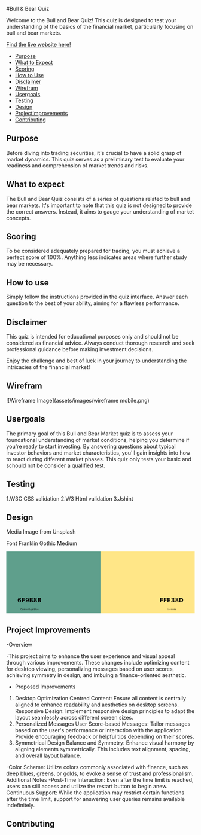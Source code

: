 #Bull & Bear Quiz

Welcome to the Bull and Bear Quiz! This quiz is designed to test your understanding of the basics of the financial market, particularly focusing on bull and bear markets.

[Find the live website here!](https://rosencrantzart.github.io/annaquiz/)


- [Purpose](#purpose)
- [What to Expect](#whattoexpect)
- [Scoring](#scoring)
- [How to Use](#howtouse)
- [Disclaimer](#disclaimer)
- [Wirefram](#wirefram)
- [Usergoals](#usergoals)
- [Testing](#testing)
- [Design](#design)
- [ProjectImprovements](#projectimprovements)
- [Contributing](#contributing)

## Purpose
Before diving into trading securities, it's crucial to have a solid grasp of market dynamics. This quiz serves as a preliminary test to evaluate your readiness and comprehension of market trends and risks.

## What to expect
The Bull and Bear Quiz consists of a series of questions related to bull and bear markets. It's important to note that this quiz is not designed to provide the correct answers. Instead, it aims to gauge your understanding of market concepts.

## Scoring
To be considered adequately prepared for trading, you must achieve a perfect score of 100%. Anything less indicates areas where further study may be necessary.

## How to use
Simply follow the instructions provided in the quiz interface. Answer each question to the best of your ability, aiming for a flawless performance.

## Disclaimer
This quiz is intended for educational purposes only and should not be considered as financial advice. Always conduct thorough research and seek professional guidance before making investment decisions.

Enjoy the challenge and best of luck in your journey to understanding the intricacies of the financial market!

## Wirefram 
![Wireframe Image](assets/images/wireframe mobile.png)


## Usergoals 

The primary goal of this Bull and Bear Market quiz is to assess your foundational understanding of market conditions, helping you determine if you're ready to start investing. By answering questions about typical investor behaviors and market characteristics, you'll gain insights into how to react during different market phases. This quiz only tests your basic and schould not be consider a qualified test. 


## Testing 
1.W3C CSS validation 
2.W3 Html validation
3.Jshint 


## Design 

Media
Image from Unsplash

Font
Franklin Gothic Medium

![Colors](assets/images/colorpallet.png)




## Project Improvements

-Overview

-This project aims to enhance the user experience and visual appeal through various improvements. These changes include optimizing content for desktop viewing, personalizing messages based on user scores, achieving symmetry in design, and imbuing a finance-oriented aesthetic.

- Proposed Improvements
1. Desktop Optimization
Centred Content: Ensure all content is centrally aligned to enhance readability and aesthetics on desktop screens.
Responsive Design: Implement responsive design principles to adapt the layout seamlessly across different screen sizes.
2. Personalized Messages
User Score-based Messages: Tailor messages based on the user's performance or interaction with the application. Provide encouraging feedback or helpful tips depending on their scores.
3. Symmetrical Design
Balance and Symmetry: Enhance visual harmony by aligning elements symmetrically. This includes text alignment, spacing, and overall layout balance.

-Color Scheme: Utilize colors commonly associated with finance, such as deep blues, greens, or golds, to evoke a sense of trust and professionalism.
Additional Notes
-Post-Time Interaction: Even after the time limit is reached, users can still access and utilize the restart button to begin anew.
Continuous Support: While the application may restrict certain functions after the time limit, support for answering user queries remains available indefinitely. 




## Contributing

